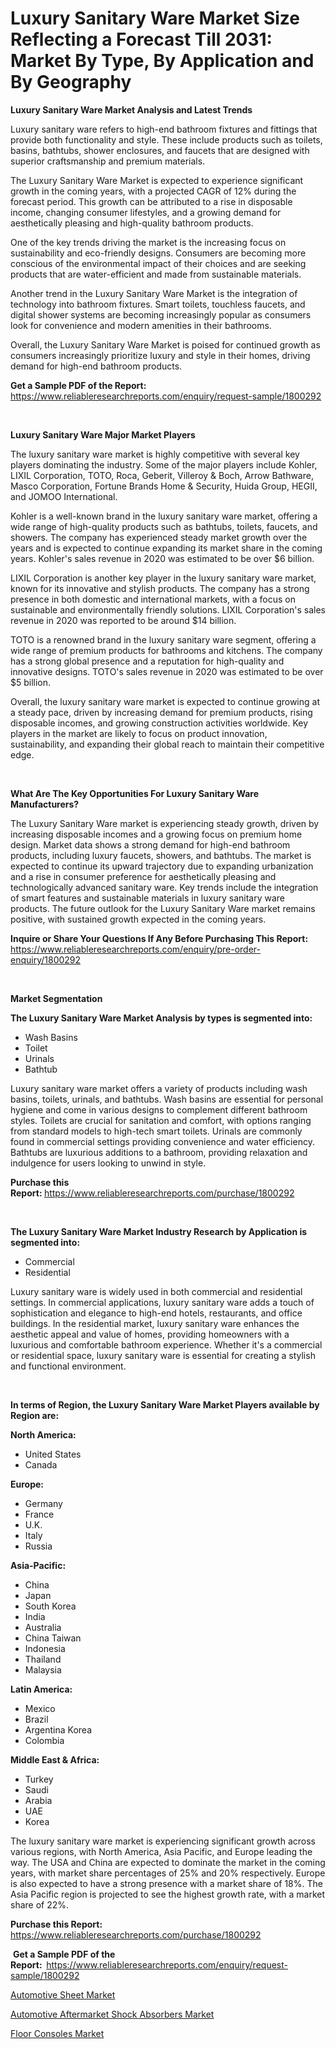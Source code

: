 <p><h1>Luxury Sanitary Ware Market Size Reflecting a Forecast Till 2031: Market By Type, By Application and By Geography</h1></p><p><strong>Luxury Sanitary Ware Market Analysis and Latest Trends</strong></p>
<p><p>Luxury sanitary ware refers to high-end bathroom fixtures and fittings that provide both functionality and style. These include products such as toilets, basins, bathtubs, shower enclosures, and faucets that are designed with superior craftsmanship and premium materials.</p><p>The Luxury Sanitary Ware Market is expected to experience significant growth in the coming years, with a projected CAGR of 12% during the forecast period. This growth can be attributed to a rise in disposable income, changing consumer lifestyles, and a growing demand for aesthetically pleasing and high-quality bathroom products.</p><p>One of the key trends driving the market is the increasing focus on sustainability and eco-friendly designs. Consumers are becoming more conscious of the environmental impact of their choices and are seeking products that are water-efficient and made from sustainable materials.</p><p>Another trend in the Luxury Sanitary Ware Market is the integration of technology into bathroom fixtures. Smart toilets, touchless faucets, and digital shower systems are becoming increasingly popular as consumers look for convenience and modern amenities in their bathrooms.</p><p>Overall, the Luxury Sanitary Ware Market is poised for continued growth as consumers increasingly prioritize luxury and style in their homes, driving demand for high-end bathroom products.</p></p>
<p><strong>Get a Sample PDF of the Report:&nbsp;</strong> <a href="https://www.reliableresearchreports.com/enquiry/request-sample/1800292">https://www.reliableresearchreports.com/enquiry/request-sample/1800292</a></p>
<p>&nbsp;</p>
<p><strong>Luxury Sanitary Ware Major Market Players</strong></p>
<p><p>The luxury sanitary ware market is highly competitive with several key players dominating the industry. Some of the major players include Kohler, LIXIL Corporation, TOTO, Roca, Geberit, Villeroy & Boch, Arrow Bathware, Masco Corporation, Fortune Brands Home & Security, Huida Group, HEGII, and JOMOO International.</p><p>Kohler is a well-known brand in the luxury sanitary ware market, offering a wide range of high-quality products such as bathtubs, toilets, faucets, and showers. The company has experienced steady market growth over the years and is expected to continue expanding its market share in the coming years. Kohler's sales revenue in 2020 was estimated to be over $6 billion.</p><p>LIXIL Corporation is another key player in the luxury sanitary ware market, known for its innovative and stylish products. The company has a strong presence in both domestic and international markets, with a focus on sustainable and environmentally friendly solutions. LIXIL Corporation's sales revenue in 2020 was reported to be around $14 billion.</p><p>TOTO is a renowned brand in the luxury sanitary ware segment, offering a wide range of premium products for bathrooms and kitchens. The company has a strong global presence and a reputation for high-quality and innovative designs. TOTO's sales revenue in 2020 was estimated to be over $5 billion.</p><p>Overall, the luxury sanitary ware market is expected to continue growing at a steady pace, driven by increasing demand for premium products, rising disposable incomes, and growing construction activities worldwide. Key players in the market are likely to focus on product innovation, sustainability, and expanding their global reach to maintain their competitive edge.</p></p>
<p>&nbsp;</p>
<p><strong>What Are The Key Opportunities For Luxury Sanitary Ware Manufacturers?</strong></p>
<p><p>The Luxury Sanitary Ware market is experiencing steady growth, driven by increasing disposable incomes and a growing focus on premium home design. Market data shows a strong demand for high-end bathroom products, including luxury faucets, showers, and bathtubs. The market is expected to continue its upward trajectory due to expanding urbanization and a rise in consumer preference for aesthetically pleasing and technologically advanced sanitary ware. Key trends include the integration of smart features and sustainable materials in luxury sanitary ware products. The future outlook for the Luxury Sanitary Ware market remains positive, with sustained growth expected in the coming years.</p></p>
<p><strong>Inquire or Share Your Questions If Any Before Purchasing This Report:</strong> <a href="https://www.reliableresearchreports.com/enquiry/pre-order-enquiry/1800292">https://www.reliableresearchreports.com/enquiry/pre-order-enquiry/1800292</a></p>
<p>&nbsp;</p>
<p><strong>Market Segmentation</strong></p>
<p><strong>The Luxury Sanitary Ware Market Analysis by types is segmented into:</strong></p>
<p><ul><li>Wash Basins</li><li>Toilet</li><li>Urinals</li><li>Bathtub</li></ul></p>
<p><p>Luxury sanitary ware market offers a variety of products including wash basins, toilets, urinals, and bathtubs. Wash basins are essential for personal hygiene and come in various designs to complement different bathroom styles. Toilets are crucial for sanitation and comfort, with options ranging from standard models to high-tech smart toilets. Urinals are commonly found in commercial settings providing convenience and water efficiency. Bathtubs are luxurious additions to a bathroom, providing relaxation and indulgence for users looking to unwind in style.</p></p>
<p><strong>Purchase this Report:&nbsp;</strong><a href="https://www.reliableresearchreports.com/purchase/1800292">https://www.reliableresearchreports.com/purchase/1800292</a></p>
<p>&nbsp;</p>
<p><strong>The Luxury Sanitary Ware Market Industry Research by Application is segmented into:</strong></p>
<p><ul><li>Commercial</li><li>Residential</li></ul></p>
<p><p>Luxury sanitary ware is widely used in both commercial and residential settings. In commercial applications, luxury sanitary ware adds a touch of sophistication and elegance to high-end hotels, restaurants, and office buildings. In the residential market, luxury sanitary ware enhances the aesthetic appeal and value of homes, providing homeowners with a luxurious and comfortable bathroom experience. Whether it's a commercial or residential space, luxury sanitary ware is essential for creating a stylish and functional environment.</p></p>
<p>&nbsp;</p>
<p><strong>In terms of Region, the Luxury Sanitary Ware Market Players available by Region are:</strong></p>
<p>
    <p> <strong> North America: </strong>
        <ul>
            <li>United States</li>
            <li>Canada</li>
        </ul>
        </p> 
    <p> <strong> Europe: </strong>
        <ul>
            <li>Germany</li>
            <li>France</li>
            <li>U.K.</li>
            <li>Italy</li>
            <li>Russia</li>
        </ul>
        </p> 
    <p> <strong> Asia-Pacific: </strong>
        <ul>
            <li>China</li>
            <li>Japan</li>
            <li>South Korea</li>
            <li>India</li>
            <li>Australia</li>
            <li>China Taiwan</li>
            <li>Indonesia</li>
            <li>Thailand</li>
            <li>Malaysia</li>
        </ul>
        </p> 
    <p> <strong> Latin America: </strong>
        <ul>
            <li>Mexico</li>
            <li>Brazil</li>
            <li>Argentina Korea</li>
            <li>Colombia</li>
        </ul>
        </p> 
    <p> <strong> Middle East & Africa: </strong>
        <ul>
            <li>Turkey</li>
            <li>Saudi</li>
            <li>Arabia</li>
            <li>UAE</li>
            <li>Korea</li>
        </ul>
    </p>
    </p>
<p><p>The luxury sanitary ware market is experiencing significant growth across various regions, with North America, Asia Pacific, and Europe leading the way. The USA and China are expected to dominate the market in the coming years, with market share percentages of 25% and 20% respectively. Europe is also expected to have a strong presence with a market share of 18%. The Asia Pacific region is projected to see the highest growth rate, with a market share of 22%.</p></p>
<p><strong>Purchase this Report: </strong><a href="https://www.reliableresearchreports.com/purchase/1800292">https://www.reliableresearchreports.com/purchase/1800292</a></p>
<p>&nbsp;<strong>Get a Sample PDF of the Report:&nbsp;&nbsp;</strong><a href="https://www.reliableresearchreports.com/enquiry/request-sample/1800292">https://www.reliableresearchreports.com/enquiry/request-sample/1800292</a></p>
<p><strong></strong></p>
<p><p><a href="https://cedar-agate-3da.notion.site/Automotive-Sheet-Market-Size-Reflecting-a-Forecast-Till-2031-Market-By-Type-By-Application-and-By--04b3662f3728439e874dc477a5021629">Automotive Sheet Market</a></p><p><a href="https://copper-carbon-84f.notion.site/Automotive-Aftermarket-Shock-Absorbers-Market-Size-Furnishes-Valuable-Information-Encompassing-Marke-f0f39119213143a18197a00103eb01e4">Automotive Aftermarket Shock Absorbers Market</a></p><p><a href="https://circular-yam-9b9.notion.site/Floor-Consoles-Market-Research-Report-Forecasted-for-Period-from-2024-2031-by-Market-Type-Market-9cb9d1e0b524443fa9584d25985f10d5">Floor Consoles Market</a></p></p>